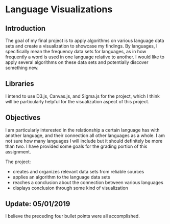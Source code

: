 # Language Visualizations

## Introduction

The goal of my final project is to apply algorithms on various language data sets and create a visualization to showcase my findings. By languages, I specifically mean the frequency data sets for languages, as in how frequently a word is used in one language relative to another. I would like to apply several algorithms on these data sets and potentially discover something new.

## Libraries

I intend to use D3.js, Canvas.js, and Sigma.js for the project, which I think will be particularly helpful for the visualization aspect of this project.

## Objectives

I am particularly interested in the relationship a certain language has with another language, and their connection all other languages as a whole. I am not sure how many languages I will include but it should definitely be more than two. I have provided some goals for the grading portion of this assignment.

The project:

* creates and organizes relevant data sets from reliable sources
* applies an algorithm to the language data sets
* reaches a conclusion about the connection between various languages
* displays conclusion through some kind of visualization

## Update: 05/01/2019

I believe the preceding four bullet points were all accomplished.